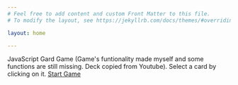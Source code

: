 ```yaml
---
# Feel free to add content and custom Front Matter to this file.
# To modify the layout, see https://jekyllrb.com/docs/themes/#overriding-theme-defaults

layout: home

---
```


JavaScript Gard Game (Game's funtionality made myself and some functions are still missing. Deck copied from Youtube). 
Select a card by clicking on it.
[Start Game](/web/index.html)
